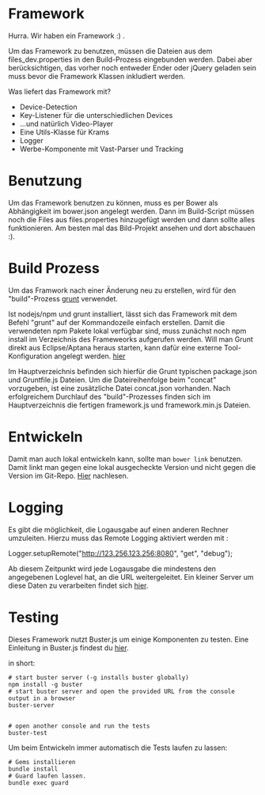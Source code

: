 # Framework

Hurra. Wir haben ein Framework :) .

Um das Framework zu benutzen, müssen die Dateien aus
dem files\_dev.properties in den Build-Prozess eingebunden werden.
Dabei aber berücksichtigen, das vorher noch entweder Ender oder
jQuery geladen sein muss bevor die Framework Klassen inkludiert
werden.

Was liefert das Framework mit?

* Device-Detection
* Key-Listener für die unterschiedlichen Devices
* ...und natürlich Video-Player
* Eine Utils-Klasse für Krams
* Logger
* Werbe-Komponente mit Vast-Parser und Tracking

# Benutzung

Um das Framework benutzen zu können, muss es per Bower als Abhängigkeit
im bower.json angelegt werden. Dann im Build-Script müssen noch 
die Files aus files.properties hinzugefügt werden und dann sollte
alles funktionieren. Am besten mal das Bild-Projekt ansehen und dort
abschauen :).

# Build Prozess

Um das Framwork nach einer Änderung neu zu erstellen, wird für den 
"build"-Prozess [grunt](http://gruntjs.com/getting-started) verwendet.

Ist nodejs/npm und grunt installiert, lässt sich das Framework mit dem
Befehl "grunt" auf der Kommandozeile einfach erstellen. Damit die verwendeten
npm Pakete lokal verfügbar sind, muss zunächst noch npm install im Verzeichnis
des Frameweorks aufgerufen werden. Will man Grunt direkt aus Eclipse/Aptana 
heraus starten, kann dafür eine externe Tool-Konfiguration angelegt werden. [hier](http://paultavares.wordpress.com/2014/01/06/setup-an-eclipse-run-external-tool-configuration-for-grunt/)

Im Hauptverzeichnis befinden sich hierfür die Grunt typischen package.json
und Gruntfile.js Dateien. Um die Dateireihenfolge beim "concat" vorzugeben,
ist eine zusätzliche Datei concat.json vorhanden. Nach erfolgreichem
Durchlauf des "build"-Prozesses finden sich im Hauptverzeichnis die fertigen
framework.js und framework.min.js Dateien.

# Entwickeln

Damit man auch lokal entwickeln kann, sollte man `bower link` benutzen. Damit
linkt man gegen eine lokal ausgecheckte Version und nicht gegen die Version
im Git-Repo. [Hier](https://oncletom.io/2013/live-development-bower-component/) nachlesen.

# Logging

Es gibt die möglichkeit, die Logausgabe auf einen anderen Rechner umzuleiten. Hierzu
muss das Remote Logging aktiviert werden mit :

   Logger.setupRemote("http://123.256.123.256:8080", "get", "debug");

Ab diesem Zeitpunkt wird jede Logausgabe die mindestens den angegebenen
Loglevel hat, an die URL weitergeleitet. Ein kleiner Server um diese
Daten zu verarbeiten findet sich [hier](https://metamorph.codebasehq.com/projects/metamorph/repositories/logserver).

# Testing

Dieses Framework nutzt Buster.js um einige Komponenten zu testen. Eine 
Einleitung in Buster.js findest du [hier](http://docs.busterjs.org/en/latest/overview/).

in short:

    # start buster server (-g installs buster globally)
    npm install -g buster
    # start buster server and open the provided URL from the console output in a browser
    buster-server


    # open another console and run the tests
    buster-test

Um beim Entwickeln immer automatisch die Tests laufen zu lassen:

    # Gems installieren
    bundle install
    # Guard laufen lassen. 
    bundle exec guard

